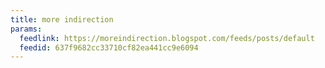 ```yaml
---
title: more indirection
params:
  feedlink: https://moreindirection.blogspot.com/feeds/posts/default
  feedid: 637f9682cc33710cf82ea441cc9e6094
---
```


